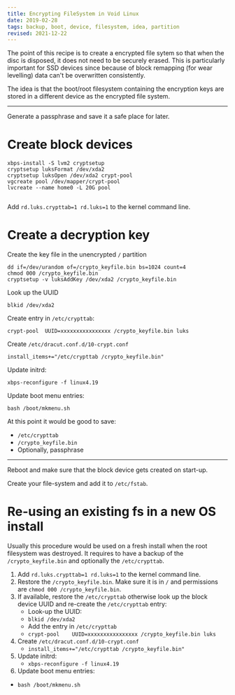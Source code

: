 ```yaml
---
title: Encrypting FileSystem in Void Linux
date: 2019-02-28
tags: backup, boot, device, filesystem, idea, partition
revised: 2021-12-22
---
```


The point of this recipe is to create a encrypted file sytem
so that when the disc is disposed, it does not need to be
securely erased.  This is particularly important for SSD devices
since because of block remapping (for wear levelling) data can't
be overwritten consistently.

The idea is that the boot/root filesystem containing the encryption
keys are stored in a different device as the encrypted file system.

* * *

Generate a passphrase and save it a safe place for later.

# Create block devices

```
xbps-install -S lvm2 cryptsetup
cryptsetup luksFormat /dev/xda2
cryptsetup luksOpen /dev/xda2 crypt-pool
vgcreate pool /dev/mapper/crypt-pool
lvcreate --name home0 -L 20G pool


```
Add `rd.luks.crypttab=1 rd.luks=1` to the kernel command line.

# Create a decryption key

Create the key file in the unencrypted `/` partition

```
dd if=/dev/urandom of=/crypto_keyfile.bin bs=1024 count=4
chmod 000 /crypto_keyfile.bin
cryptsetup -v luksAddKey /dev/xda2 /crypto_keyfile.bin
```

Look up the UUID

```
blkid /dev/xda2
```

Create entry in `/etc/crypttab`:

```
crypt-pool 	UUID=xxxxxxxxxxxxxxxx /crypto_keyfile.bin luks
```

Create `/etc/dracut.conf.d/10-crypt.conf`

```
install_items+="/etc/crypttab /crypto_keyfile.bin"
```

Update initrd:

```
xbps-reconfigure -f linux4.19
```

Update boot menu entries:

```
bash /boot/mkmenu.sh
```

At this point it would be good to save:

- `/etc/crypttab`
- `/crypto_keyfile.bin`
- Optionally, passphrase

* * *

Reboot and make sure that the block device gets created on start-up.

Create your file-system and add it to `/etc/fstab`.

# Re-using an existing fs in a new OS install

Usually this procedure would be used on a fresh install when the
root filesystem was destroyed.  It requires to have a backup of the
`/crypto_keyfile.bin` and optionally the `/etc/crypttab`.

1. Add `rd.luks.crypttab=1 rd.luks=1` to the kernel command line.
2. Restore the `/crypto_keyfile.bin`.  Make sure it is in `/` and
   permissions are `chmod 000 /crypto_keyfile.bin`.
3. If available, restore the `/etc/crypttab` otherwise look up the
   block device UUID and re-create the `/etc/crypttab` entry:
   - Look-up the UUID:
   - `blkid /dev/xda2`
   - Add the entry in `/etc/crypttab`
   - `crypt-pool 	UUID=xxxxxxxxxxxxxxxx /crypto_keyfile.bin luks`
4. Create `/etc/dracut.conf.d/10-crypt.conf`
   - `install_items+="/etc/crypttab /crypto_keyfile.bin"`
5. Update initrd:
   - `xbps-reconfigure -f linux4.19`
6. Update boot menu entries:
  - `bash /boot/mkmenu.sh`





